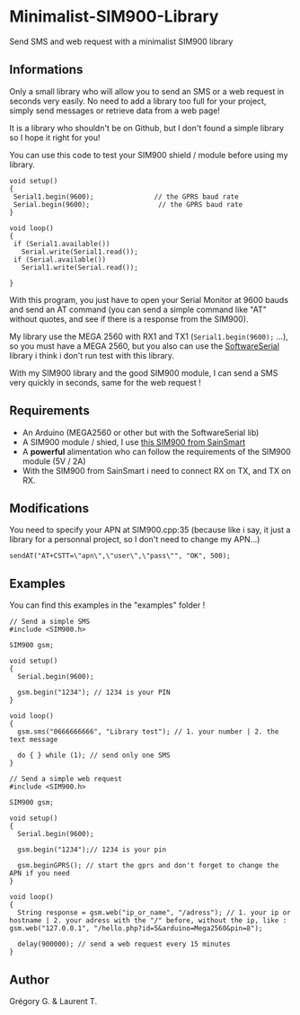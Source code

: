 # Minimalist-SIM900-Library
Send SMS and web request with a minimalist SIM900 library

## Informations
Only a small library who will allow you to send an SMS or a web request in seconds very easily. No need to add a library too full for your project, simply send messages or retrieve data from a web page!

It is a library who shouldn't be on Github, but I don't found a simple library so I hope it right for you!

You can use this code to test your SIM900 shield / module before using my library.
```Arduino
void setup()
{
 Serial1.begin(9600);               // the GPRS baud rate   
 Serial.begin(9600);                 // the GPRS baud rate   
}

void loop()
{
 if (Serial1.available())
   Serial.write(Serial1.read());
 if (Serial.available())
   Serial1.write(Serial.read());  

}
```
With this program, you just have to open your Serial Monitor at 9600 bauds and send an AT command (you can send a simple command like "AT" without quotes, and see if there is a response from the SIM900).

My library use the MEGA 2560 with RX1 and TX1 (```Serial1.begin(9600);``` ...), so you must have a MEGA 2560, but you also can use the [SoftwareSerial](https://www.arduino.cc/en/Reference/SoftwareSerial) library i think i don't run test with this library.

With my SIM900 library and the good SIM900 module, I can send a SMS very quickly in seconds, same for the web request !

## Requirements
- An Arduino (MEGA2560 or other but with the SoftwareSerial lib)
- A SIM900 module / shied, I use [this SIM900 from SainSmart](http://www.sainsmart.com/sim900-gprs-gsm-board-quad-band-module-kit-for-arduino-high-quality-new.html)
- A **powerful** alimentation who can follow the requirements of the SIM900 module (5V / 2A)
- With the SIM900 from SainSmart i need to connect RX on TX, and TX on RX.

## Modifications
You need to specify your APN at SIM900.cpp:35 (because like i say, it just a library for a personnal project, so I don't need to change my APN...)
```Arduino
sendAT("AT+CSTT=\"apn\",\"user\",\"pass\"", "OK", 500);
```

## Examples
You can find this examples in the "examples" folder !
```Arduino
// Send a simple SMS
#include <SIM900.h>

SIM900 gsm;

void setup()
{
  Serial.begin(9600);
  
  gsm.begin("1234"); // 1234 is your PIN
}

void loop()
{
  gsm.sms("0666666666", "Library test"); // 1. your number | 2. the text message
  
  do { } while (1); // send only one SMS
}
```

```Arduino
// Send a simple web request
#include <SIM900.h>

SIM900 gsm;

void setup()
{
  Serial.begin(9600);
  
  gsm.begin("1234");// 1234 is your pin
  
  gsm.beginGPRS(); // start the gprs and don't forget to change the APN if you need
}

void loop()
{
  String response = gsm.web("ip_or_name", "/adress"); // 1. your ip or hostname | 2. your adress with the "/" before, without the ip, like : gsm.web("127.0.0.1", "/hello.php?id=5&arduino=Mega2560&pin=8");

  delay(900000); // send a web request every 15 minutes
}
```

## Author
Grégory G. & Laurent T.
